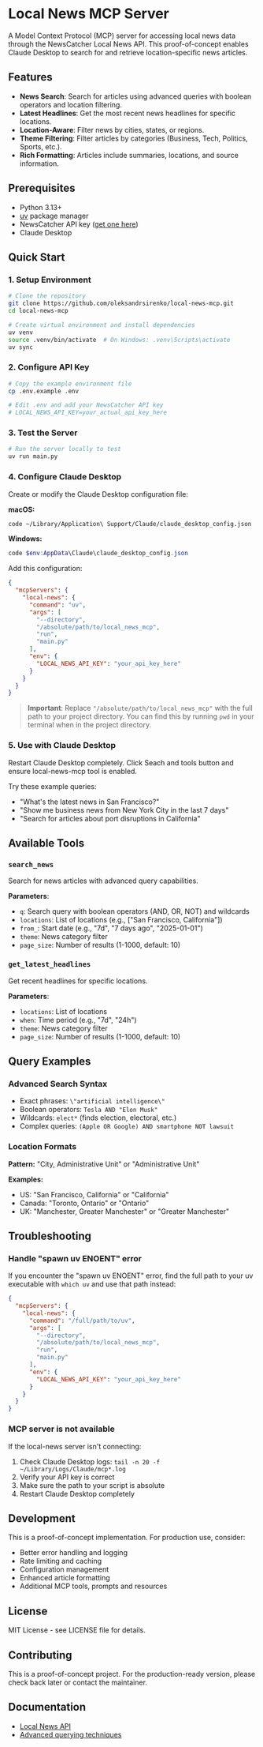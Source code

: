 # Local News MCP Server

A Model Context Protocol (MCP) server for accessing local news data through the NewsCatcher Local News API. This proof-of-concept enables Claude Desktop to search for and retrieve location-specific news articles.

## Features

- **News Search**: Search for articles using advanced queries with boolean operators and location filtering.
- **Latest Headlines**: Get the most recent news headlines for specific locations.
- **Location-Aware**: Filter news by cities, states, or regions.
- **Theme Filtering**: Filter articles by categories (Business, Tech, Politics, Sports, etc.).
- **Rich Formatting**: Articles include summaries, locations, and source information.

## Prerequisites

- Python 3.13+
- [uv](https://docs.astral.sh/uv/) package manager
- NewsCatcher API key ([get one here](https://www.newscatcherapi.com/pricing))
- Claude Desktop

## Quick Start

### 1. Setup Environment

```bash
# Clone the repository
git clone https://github.com/oleksandrsirenko/local-news-mcp.git
cd local-news-mcp

# Create virtual environment and install dependencies
uv venv
source .venv/bin/activate  # On Windows: .venv\Scripts\activate
uv sync
```

### 2. Configure API Key

```bash
# Copy the example environment file
cp .env.example .env

# Edit .env and add your NewsCatcher API key
# LOCAL_NEWS_API_KEY=your_actual_api_key_here
```

### 3. Test the Server

```bash
# Run the server locally to test
uv run main.py
```

### 4. Configure Claude Desktop

Create or modify the Claude Desktop configuration file:

**macOS:**

```bash
code ~/Library/Application\ Support/Claude/claude_desktop_config.json
```

**Windows:**

```powershell
code $env:AppData\Claude\claude_desktop_config.json
```

Add this configuration:

```json
{
  "mcpServers": {
    "local-news": {
      "command": "uv",
      "args": [
        "--directory",
        "/absolute/path/to/local_news_mcp",
        "run",
        "main.py"
      ],
      "env": {
        "LOCAL_NEWS_API_KEY": "your_api_key_here"
      }
    }
  }
}
```

>**Important**: Replace `"/absolute/path/to/local_news_mcp"` with the full path to your project directory. You can find this by running `pwd` in your terminal when in the project directory.

### 5. Use with Claude Desktop

Restart Claude Desktop completely. Click Seach and tools button and ensure local-news-mcp tool is enabled.

Try these example queries:

- "What's the latest news in San Francisco?"
- "Show me business news from New York City in the last 7 days"
- "Search for articles about port disruptions in California"

## Available Tools

### `search_news`

Search for news articles with advanced query capabilities.

**Parameters**:

- `q`: Search query with boolean operators (AND, OR, NOT) and wildcards
- `locations`: List of locations (e.g., ["San Francisco, California"])  
- `from_`: Start date (e.g., "7d", "7 days ago", "2025-01-01")
- `theme`: News category filter
- `page_size`: Number of results (1-1000, default: 10)

### `get_latest_headlines`

Get recent headlines for specific locations.

**Parameters**:

- `locations`: List of locations
- `when`: Time period (e.g., "7d", "24h")
- `theme`: News category filter  
- `page_size`: Number of results (1-1000, default: 10)

## Query Examples

### Advanced Search Syntax

- Exact phrases: `\"artificial intelligence\"`
- Boolean operators: `Tesla AND "Elon Musk"`
- Wildcards: `elect*` (finds election, electoral, etc.)
- Complex queries: `(Apple OR Google) AND smartphone NOT lawsuit`

### Location Formats

**Pattern:** "City, Administrative Unit" or "Administrative Unit"

**Examples:**

- US: "San Francisco, California" or "California"
- Canada: "Toronto, Ontario" or "Ontario"
- UK: "Manchester, Greater Manchester" or "Greater Manchester"

## Troubleshooting

### Handle "spawn uv ENOENT" error

If you encounter the "spawn uv ENOENT" error, find the full path to your uv executable with `which uv` and use that path instead:

```json
{
  "mcpServers": {
    "local-news": {
      "command": "/full/path/to/uv",
      "args": [
        "--directory",
        "/absolute/path/to/local_news_mcp",
        "run",
        "main.py"
      ],
      "env": {
        "LOCAL_NEWS_API_KEY": "your_api_key_here"
      }
    }
  }
}
```

### MCP server is not available

If the local-news server isn't connecting:

1. Check Claude Desktop logs: `tail -n 20 -f ~/Library/Logs/Claude/mcp*.log`
2. Verify your API key is correct
3. Make sure the path to your script is absolute
4. Restart Claude Desktop completely

## Development

This is a proof-of-concept implementation. For production use, consider:

- Better error handling and logging
- Rate limiting and caching
- Configuration management
- Enhanced article formatting
- Additional MCP tools, prompts and resources

## License

MIT License - see LICENSE file for details.

## Contributing

This is a proof-of-concept project. For the production-ready version, please check back later or contact the maintainer.

## Documentation

- [Local News API](https://www.newscatcherapi.com/docs/v3/local-news/overview/introduction)
- [Advanced querying techniques](https://www.newscatcherapi.com/docs/v3/documentation/guides-and-concepts/advanced-querying)